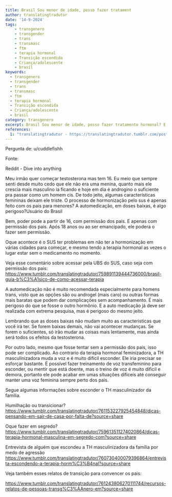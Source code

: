 ```yaml
---
title: Brasil Sou menor de idade, posso fazer tratament
author: translatingtradutor
date: '14-9-2024'
tags:
    - transgenero
    - transgender
    - trans
    - transmasc
    - ftm
    - terapia hormonal
    - Transição escondida
    - Criança/adolescente
    - brasil
keywords:
  - transgenero
  - transgender
  - trans
  - transmasc
  - ftm
  - terapia hormonal
  - Transição escondida
  - Criança/adolescente
  - brasil
category: transgenero
excerpt: Brasil Sou menor de idade, posso fazer tratamento hormonal? E escondido?Pergunta de u/cuddlefishhFonteReddit - Dive into anythingMeu irmão quer co...
references:
  1: "translatingtradutor - https://translatingtradutor.tumblr.com/post/761606215214284800/bem-poder-pode-a-partir-de-16-com-permiss%C3%A3o-dos"
---
```


Pergunta de: u/cuddlefishh

Fonte:

Reddit - Dive into anything

Meu irmão quer começar testosterona mas tem 16. Eu meio que sempre senti desde muito cedo que ele não era uma menina, quanto mais ele crescia mais masculino ia ficando e hoje em dia é androgino o suficiente pra passar como um homem cis. De todo jeito, algumas características femininas deixam ele triste. O processo de hormonização pelo sus é apenas feito com os pais para menores? A automedicação, em doses baixas, é algo perigoso?Usuário do Brasil

Bem, poder pode a partir de 16, com permissão dos pais. E apenas com permissão dos pais. Após 18 anos ou ao ser emancipado, ele podera o fazer sem permissão.

Oque acontece é o SUS ter problemas em não ter a hormonização em várias cidades para começar, e mesmo tendo a terapia hormonal as vezes o lugar estar sem o medicamento no momento.

Veja esse comentário sobre acessar pela UBS do SUS, caso seja com permissão dos pais: https://www.tumblr.com/translatingtradutor/759891139444736000/brasil-guia-b%C3%A1sico-de-como-acessar-terapia

A automedicação não é muito recomendada especialmente para homens trans, visto que as opções são ou androgel (mais caro) ou outras formas mais baratas que podem dar complicações sem acompanhamento. É mais perigoso do que se fosse o outro hormônio.  E a auto medicação já deve ser realizada com extrema pesquisa, mas é perigoso do mesmo jeito.

Lembrando que as doses baixas não mudam muito as caracteristicas que você irá ter. Se forem baixas demais, não vai acontecer mudanças. Se forem o suficientes, só irão mudar as coisas mais lentamente, mas ainda será todos os efeitos da testosterona.

Por outro lado, mesmo que fosse tentar sem a permissão dos pais, isso pode ser complicado. Ao contrario da terapia hormonal feminizadora, a TH masculinizadora muda a voz e é muito difícil esconder. Ele iria precisar se esforçar bastante. É possível fazer treinamento de voz transfeminino para esconder, ou mentir que está doente, mas o treino de voz é muito dificil e demora, portanto ele pode acabar em umas situações difíceis até conseguir manter uma voz feminina sempre perto dos pais.

Segue algumas informações sobre esconder o TH masculinizador da família.

Humilhação ou transicionar? https://www.tumblr.com/translatingtradutor/761153227925454848/dicas-pensando-em-sair-de-casa-por-falta-de?source=share

Oque fazer em segredo? https://www.tumblr.com/translatingtradutor/759613511274020864/dicas-terapia-hormonal-masculina-em-segredo-com?source=share

Entrevista de alguém que escondeu a TH masculinizadora da família por medo de agressão https://www.tumblr.com/translatingtradutor/760730400079396864/entrevista-escondendo-a-terapia-horm%C3%B4nal?source=share

Veja também esses relatos de transição para convencer os pais:

https://www.tumblr.com/translatingtradutor/761243806270111744/recursos-relatos-de-pessoas-transg%C3%AAnero-em?source=share